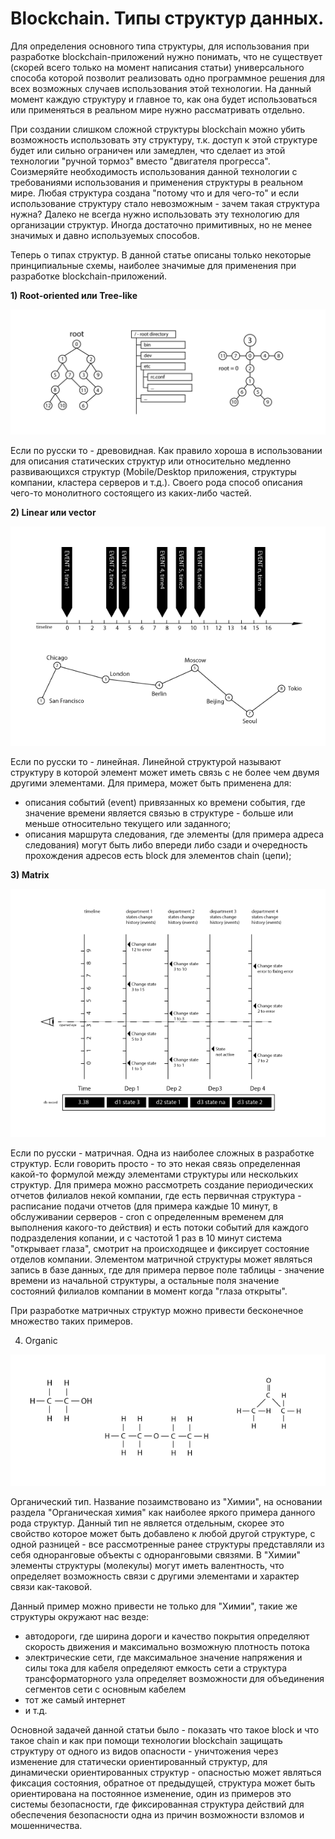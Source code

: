 # Blockchain. Типы структур данных.

Для определения основного типа структуры, для использования при разработке blockchain-приложений нужно понимать, что не существует (скорей всего только на момент написания статьи) универсального способа которой позволит реализовать одно программное решения для всех возможных случаев использования этой технологии. На данный момент каждую структуру и главное то, как она будет использоваться или применяться в реальном мире нужно рассматривать отдельно. 

При создании слишком сложной структуры blockchain можно убить возможность использовать эту структуру, т.к. доступ к этой структуре будет или сильно ограничен или замедлен, что сделает из этой технологии "ручной тормоз" вместо "двигателя прогресса". 
Соизмеряйте необходимость использования данной технологии с требованиями использования и применения структуры в реальном мире. Любая структура создана "потому что и для чего-то" и если использование структуру стало невозможным - зачем такая структура нужна? Далеко не всегда нужно использовать эту технологию для организации структур. Иногда достаточно примитивных, но не менее значимых и давно используемых способов.

Теперь о типах структур. В данной статье описаны только некоторые принципиальные схемы, наиболее значимые для применения при разработке blockchain-приложений.

**1) Root-oriented или Tree-like**

![](https://raw.githubusercontent.com/ArboreusSystems/arboreus_articles/master/blockchain/the_types_of_chained_structures/illustrations/blockchain_002.png)

Если по русски то - древовидная. Как правило хороша в использовании для описания статических структур или относительно медленно развивающихся структур (Mobile/Desktop приложения, структуры компании, кластера серверов и т.д.). Своего рода способ описания чего-то монолитного состоящего из каких-либо частей.

**2) Linear или vector**

![](https://raw.githubusercontent.com/ArboreusSystems/arboreus_articles/master/blockchain/the_types_of_chained_structures/illustrations/blockchain_003.png)

Если по русски то - линейная. Линейной структурой называют структуру в которой элемент может иметь связь с не более чем двумя другими элементами. Для примера, может быть применена для:

* описания событий (event) привязанных ко времени события, где значение времени является связью в структуре - больше или меньше относительно текущего или заданного;
* описания маршрута следования, где элементы (для примера адреса следования) могут быть либо впереди либо сзади и очередность прохождения адресов есть block для элементов chain (цепи);

**3) Matrix**

![](https://raw.githubusercontent.com/ArboreusSystems/arboreus_articles/master/blockchain/the_types_of_chained_structures/illustrations/blockchain_004.png)

Если по русски - матричная. Одна из наиболее сложных в разработке структур. Если говорить просто - то это некая связь определенная какой-то формулой между элементами структуры или нескольких структур. Для примера можно рассмотреть создание периодических отчетов филиалов некой компании, где есть первичная структура - расписание подачи отчетов (для примера каждые 10 минут, в обслуживании серверов - cron с определенным временем для выполнения какого-то действия) и есть потоки событий для каждого подразделения копании, и с частотой 1 раз в 10 минут система "открывает глаза", смотрит на происходящее и фиксирует состояние отделов компании. Элементом матричной структуры может являться запись в базе данных, где для примера первое поле таблицы - значение времени из начальной структуры, а остальные поля значение состояний филиалов компании в момент когда "глаза открыты".

При разработке матричных структур можно привести бесконечное множество таких примеров.

4) Organic

![](https://raw.githubusercontent.com/ArboreusSystems/arboreus_articles/master/blockchain/the_types_of_chained_structures/illustrations/blockchain_005.png)

Органический тип. Название позаимствовано из "Химии", на основании раздела "Органическая химия" как наиболее яркого примера данного рода структур. Данный тип не является отдельным, скорее это свойство которое может быть добавлено к любой другой структуре, с одной разницей - все рассмотренные ранее структуры представляли из себя одноранговые объекты с одноранговыми связями. В "Химии" элементы структуры (молекулы) могут иметь валентность, что определяет возможность связи с другими элементами и характер связи как-таковой.

Данный пример можно привести не только для "Химии", такие же структуры окружают нас везде:

* автодороги, где ширина дороги и качество покрытия определяют скорость движения и максимально возможную плотность потока
* электрические сети, где максимальное значение напряжения и силы тока для кабеля определяют емкость сети а структура трансформаторного узла определяет возможности для объединения сегментов сети с основным кабелем
* тот же самый интернет 
* и т.д.

Основной задачей данной статьи было - показать что такое block и что такое chain и как при помощи технологии blockchain защищать структуру от одного из видов опасности - уничтожения через изменение для статически ориентированный структур, для динамически ориентированных структур - опасностью может являться фиксация состояния, обратное от предыдущей, структура может быть ориентирована на постоянное изменение, один из примеров это системы безопасности, где фиксированная структура действий для обеспечения безопасности одна из причин возможности взломов и мошенничества.